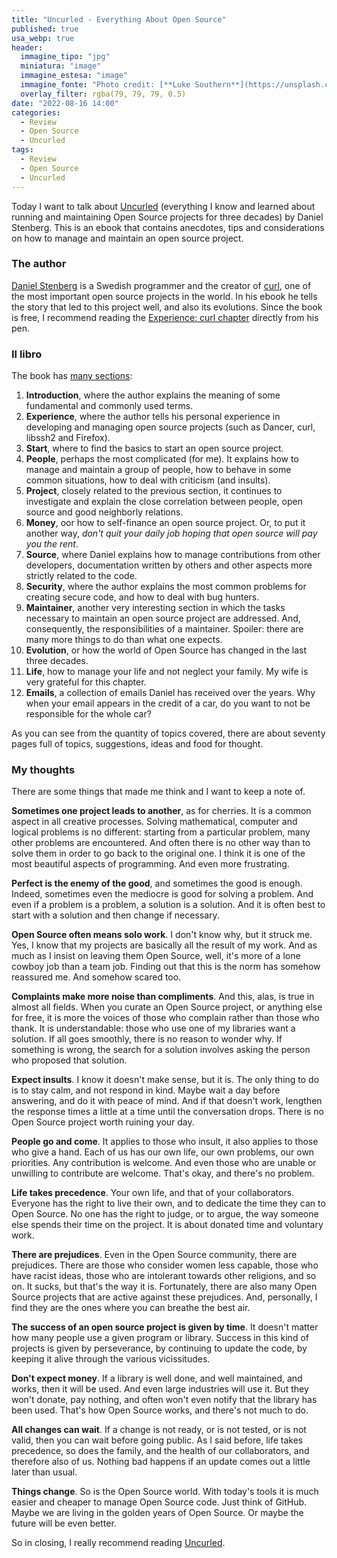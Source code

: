```yaml
---
title: "Uncurled - Everything About Open Source"
published: true
usa_webp: true
header:
  immagine_tipo: "jpg"
  miniatura: "image"
  immagine_estesa: "image"
  immagine_fonte: "Photo credit: [**Luke Southern**](https://unsplash.com/@lukesouthern)"
  overlay_filter: rgba(79, 79, 79, 0.5)
date: "2022-08-16 14:00"
categories:
  - Review
  - Open Source
  - Uncurled
tags:
  - Review
  - Open Source
  - Uncurled
---
```


Today I want to talk about [Uncurled](https://un.curl.dev/) (everything I know and learned about running and maintaining Open Source projects for three decades) by Daniel Stenberg. This is an ebook that contains anecdotes, tips and considerations on how to manage and maintain an open source project.

### The author

[Daniel Stenberg](https://en.wikipedia.org/wiki/Daniel_Stenberg) is a Swedish programmer and the creator of [curl](https://curl.se/), one of the most important open source projects in the world. In his ebook he tells the story that led to this project well, and also its evolutions. Since the book is free, I recommend reading the [Experience: curl chapter](https://un.curl.dev/mine/curl) directly from his pen.

### Il libro

The book has [many sections](https://un.curl.dev/intro/the-book):

1. **Introduction**, where the author explains the meaning of some fundamental and commonly used terms.
2. **Experience**, where the author tells his personal experience in developing and managing open source projects (such as Dancer, curl, libssh2 and Firefox).
3. **Start**, where to find the basics to start an open source project.
4. **People**, perhaps the most complicated (for me). It explains how to manage and maintain a group of people, how to behave in some common situations, how to deal with criticism (and insults).
5. **Project**, closely related to the previous section, it continues to investigate and explain the close correlation between people, open source and good neighborly relations.
6. **Money**, oor how to self-finance an open source project. Or, to put it another way, _don't quit your daily job hoping that open source will pay you the rent_.
7. **Source**, where Daniel explains how to manage contributions from other developers, documentation written by others and other aspects more strictly related to the code.
8. **Security**, where the author explains the most common problems for creating secure code, and how to deal with bug hunters.
9. **Maintainer**, another very interesting section in which the tasks necessary to maintain an open source project are addressed. And, consequently, the responsibilities of a maintainer. Spoiler: there are many more things to do than what one expects.
10. **Evolution**, or how the world of Open Source has changed in the last three decades.
11. **Life**, how to manage your life and not neglect your family. My wife is very grateful for this chapter.
12. **Emails**, a collection of emails Daniel has received over the years. Why when your email appears in the credit of a car, do you want to not be responsible for the whole car?

As you can see from the quantity of topics covered, there are about seventy pages full of topics, suggestions, ideas and food for thought.

### My thoughts

There are some things that made me think and I want to keep a note of.

**Sometimes one project leads to another**, as for cherries. It is a common aspect in all creative processes. Solving mathematical, computer and logical problems is no different: starting from a particular problem, many other problems are encountered. And often there is no other way than to solve them in order to go back to the original one. I think it is one of the most beautiful aspects of programming. And even more frustrating.

**Perfect is the enemy of the good**, and sometimes the good is enough. Indeed, sometimes even the mediocre is good for solving a problem. And even if a problem is a problem, a solution is a solution. And it is often best to start with a solution and then change if necessary.

**Open Source often means solo work**. I don't know why, but it struck me. Yes, I know that my projects are basically all the result of my work. And as much as I insist on leaving them Open Source, well, it's more of a lone cowboy job than a team job. Finding out that this is the norm has somehow reassured me. And somehow scared too.

**Complaints make more noise than compliments**. And this, alas, is true in almost all fields. When you curate an Open Source project, or anything else for free, it is more the voices of those who complain rather than those who thank. It is understandable: those who use one of my libraries want a solution. If all goes smoothly, there is no reason to wonder why. If something is wrong, the search for a solution involves asking the person who proposed that solution.

**Expect insults**. I know it doesn't make sense, but it is. The only thing to do is to stay calm, and not respond in kind. Maybe wait a day before answering, and do it with peace of mind. And if that doesn't work, lengthen the response times a little at a time until the conversation drops. There is no Open Source project worth ruining your day.

**People go and come**. It applies to those who insult, it also applies to those who give a hand. Each of us has our own life, our own problems, our own priorities. Any contribution is welcome. And even those who are unable or unwilling to contribute are welcome. That's okay, and there's no problem.

**Life takes precedence**. Your own life, and that of your collaborators. Everyone has the right to live their own, and to dedicate the time they can to Open Source. No one has the right to judge, or to argue, the way someone else spends their time on the project. It is about donated time and voluntary work.

**There are prejudices**. Even in the Open Source community, there are prejudices. There are those who consider women less capable, those who have racist ideas, those who are intolerant towards other religions, and so on. It sucks, but that's the way it is. Fortunately, there are also many Open Source projects that are active against these prejudices. And, personally, I find they are the ones where you can breathe the best air.

**The success of an open source project is given by time**. It doesn't matter how many people use a given program or library. Success in this kind of projects is given by perseverance, by continuing to update the code, by keeping it alive through the various vicissitudes.

**Don't expect money**. If a library is well done, and well maintained, and works, then it will be used. And even large industries will use it. But they won't donate, pay nothing, and often won't even notify that the library has been used. That's how Open Source works, and there's not much to do.

**All changes can wait**. If a change is not ready, or is not tested, or is not valid, then you can wait before going public. As I said before, life takes precedence, so does the family, and the health of our collaborators, and therefore also of us. Nothing bad happens if an update comes out a little later than usual.

**Things change**. So is the Open Source world. With today's tools it is much easier and cheaper to manage Open Source code. Just think of GitHub. Maybe we are living in the golden years of Open Source. Or maybe the future will be even better.

So in closing, I really recommend reading [Uncurled](https://un.curl.dev/).
